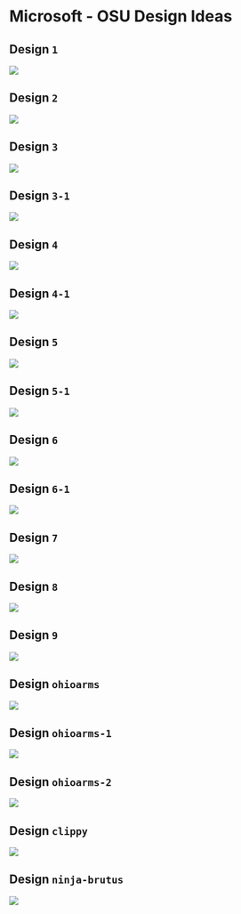 # Microsoft - OSU Design Ideas


## Design `1`

![](./images/1.png)

## Design `2`

![](./images/2.png)

## Design `3`

![](./images/3.png)

## Design `3-1`

![](./images/3-1.png)

## Design `4`

![](./images/4.png)

## Design `4-1`

![](./images/4-1.png)

## Design `5`

![](./images/5.png)

## Design `5-1`

![](./images/5-1.png)

## Design `6`

![](./images/6.png)

## Design `6-1`

![](./images/6-1.png)

## Design `7`

![](./images/7.png)

## Design `8`

![](./images/8.png)

## Design `9`

![](./images/9.png)

## Design `ohioarms`

![](./images/ohioarms.png)

## Design `ohioarms-1`

![](./images/ohioarms-1.png)

## Design `ohioarms-2`

![](./images/ohioarms-2.png)

## Design `clippy`

![](./images/clippy.png)


## Design `ninja-brutus`

![](./images/ninja-brutus.png)